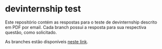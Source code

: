 # devinternship test

Este repositório contém as respostas para o teste de devinternship descrito em PDF por email. Cada branch possui a resposta para sua respectiva questão, como solicitado.

As branches estão disponíveis [neste link](https://github.com/PuckmanXY/devinternship/branches "neste link").